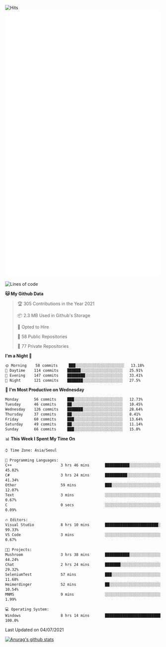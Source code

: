 ![Hits](https://hits.seeyoufarm.com/api/count/incr/badge.svg?url=https%3A%2F%2Fgithub.com%2Fkokose1234&count_bg=%2379C83D&title_bg=%23555555&icon=apple.svg&icon_color=%23E7E7E7&title=hits&edge_flat=false)
<br/>
![Metrics](https://github.com/kokose1234/kokose1234/blob/main/github-metrics.svg)

<!--START_SECTION:waka-->
![Lines of code](https://img.shields.io/badge/From%20Hello%20World%20I%27ve%20Written-13.1%20million%20lines%20of%20code-blue)

**🐱 My Github Data** 

> 🏆 305 Contributions in the Year 2021
 > 
> 📦 2.3 MB Used in Github's Storage 
 > 
> 💼 Opted to Hire
 > 
> 📜 58 Public Repositories 
 > 
> 🔑 77 Private Repositories  
 > 
**I'm a Night 🦉** 

```text
🌞 Morning    58 commits     ███░░░░░░░░░░░░░░░░░░░░░░   13.18% 
🌆 Daytime    114 commits    ██████░░░░░░░░░░░░░░░░░░░   25.91% 
🌃 Evening    147 commits    ████████░░░░░░░░░░░░░░░░░   33.41% 
🌙 Night      121 commits    ███████░░░░░░░░░░░░░░░░░░   27.5%

```
📅 **I'm Most Productive on Wednesday** 

```text
Monday       56 commits     ███░░░░░░░░░░░░░░░░░░░░░░   12.73% 
Tuesday      46 commits     ██░░░░░░░░░░░░░░░░░░░░░░░   10.45% 
Wednesday    126 commits    ███████░░░░░░░░░░░░░░░░░░   28.64% 
Thursday     37 commits     ██░░░░░░░░░░░░░░░░░░░░░░░   8.41% 
Friday       60 commits     ███░░░░░░░░░░░░░░░░░░░░░░   13.64% 
Saturday     49 commits     ██░░░░░░░░░░░░░░░░░░░░░░░   11.14% 
Sunday       66 commits     ███░░░░░░░░░░░░░░░░░░░░░░   15.0%

```


📊 **This Week I Spent My Time On** 

```text
⌚︎ Time Zone: Asia/Seoul

💬 Programming Languages: 
C++                      3 hrs 46 mins       ███████████░░░░░░░░░░░░░░   45.82% 
C#                       3 hrs 24 mins       ██████████░░░░░░░░░░░░░░░   41.34% 
Other                    59 mins             ███░░░░░░░░░░░░░░░░░░░░░░   12.07% 
Text                     3 mins              ░░░░░░░░░░░░░░░░░░░░░░░░░   0.67% 
C                        0 secs              ░░░░░░░░░░░░░░░░░░░░░░░░░   0.09%

🔥 Editors: 
Visual Studio            8 hrs 10 mins       ████████████████████████░   99.33% 
VS Code                  3 mins              ░░░░░░░░░░░░░░░░░░░░░░░░░   0.67%

🐱‍💻 Projects: 
Mushroom                 3 hrs 38 mins       ███████████░░░░░░░░░░░░░░   44.24% 
Chat                     2 hrs 24 mins       ███████░░░░░░░░░░░░░░░░░░   29.32% 
SeleniumTest             57 mins             ███░░░░░░░░░░░░░░░░░░░░░░   11.68% 
Heimerdinger             52 mins             ██░░░░░░░░░░░░░░░░░░░░░░░   10.54% 
MNMS                     9 mins              ░░░░░░░░░░░░░░░░░░░░░░░░░   1.99%

💻 Operating System: 
Windows                  8 hrs 14 mins       █████████████████████████   100.0%

```


 Last Updated on 04/07/2021
<!--END_SECTION:waka-->

[![Anurag's github stats](https://github-readme-stats.vercel.app/api?username=kokose1234&theme=dracula)](https://github.com/anuraghazra/github-readme-stats)



	
